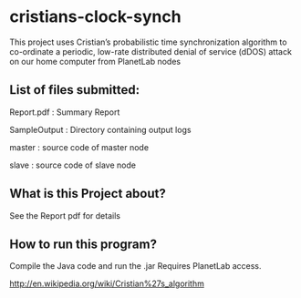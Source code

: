 # cristians-clock-synch

This project uses Cristian’s probabilistic time synchronization algorithm to co-ordinate a periodic, low-rate distributed denial of service (dDOS) attack on our home computer from PlanetLab nodes  

List of files submitted:
-----------------------------
Report.pdf : Summary Report 

SampleOutput : Directory containing output logs

master : source code of master node

slave  : source code of slave node


What is this Project about?
----------------------------------
See the Report pdf for details

How to run this program?
----------------------------------
Compile the Java code and run the .jar
Requires PlanetLab access.

http://en.wikipedia.org/wiki/Cristian%27s_algorithm
